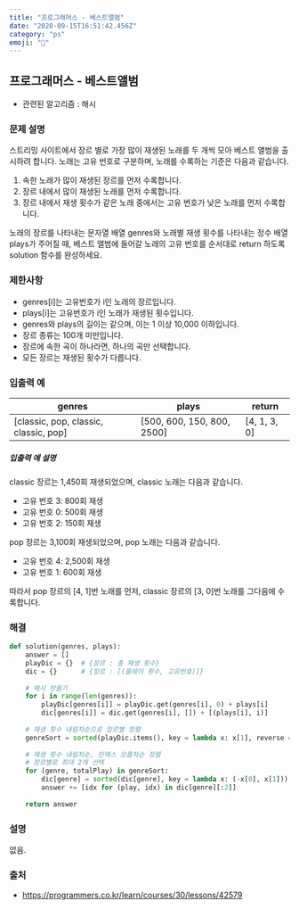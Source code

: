 ```yaml
---
title: "프로그래머스 - 베스트앨범"
date: "2020-09-15T16:51:42.456Z"
category: "ps"
emoji: "📶"
---
```


## 프로그래머스 - 베스트앨범

- 관련된 알고리즘 : 해시

### 문제 설명

스트리밍 사이트에서 장르 별로 가장 많이 재생된 노래를 두 개씩 모아 베스트 앨범을 출시하려 합니다. 노래는 고유 번호로 구분하며, 노래를 수록하는 기준은 다음과 같습니다.

1. 속한 노래가 많이 재생된 장르를 먼저 수록합니다.
2. 장르 내에서 많이 재생된 노래를 먼저 수록합니다.
3. 장르 내에서 재생 횟수가 같은 노래 중에서는 고유 번호가 낮은 노래를 먼저 수록합니다.

노래의 장르를 나타내는 문자열 배열 genres와 노래별 재생 횟수를 나타내는 정수 배열 plays가 주어질 때, 베스트 앨범에 들어갈 노래의 고유 번호를 순서대로 return 하도록 solution 함수를 완성하세요.

### 제한사항

- genres[i]는 고유번호가 i인 노래의 장르입니다.
- plays[i]는 고유번호가 i인 노래가 재생된 횟수입니다.
- genres와 plays의 길이는 같으며, 이는 1 이상 10,000 이하입니다.
- 장르 종류는 100개 미만입니다.
- 장르에 속한 곡이 하나라면, 하나의 곡만 선택합니다.
- 모든 장르는 재생된 횟수가 다릅니다.

### 입출력 예

| genres                                | plays                      | return       |
| ------------------------------------- | -------------------------- | ------------ |
| [classic, pop, classic, classic, pop] | [500, 600, 150, 800, 2500] | [4, 1, 3, 0] |

##### 입출력 예 설명

classic 장르는 1,450회 재생되었으며, classic 노래는 다음과 같습니다.

- 고유 번호 3: 800회 재생
- 고유 번호 0: 500회 재생
- 고유 번호 2: 150회 재생

pop 장르는 3,100회 재생되었으며, pop 노래는 다음과 같습니다.

- 고유 번호 4: 2,500회 재생
- 고유 번호 1: 600회 재생

따라서 pop 장르의 [4, 1]번 노래를 먼저, classic 장르의 [3, 0]번 노래를 그다음에 수록합니다.

### 해결

```python
def solution(genres, plays):
    answer = []
    playDic = {}  # {장르 : 총 재생 횟수}
    dic = {}      # {장르 : [(플레이 횟수, 고유번호)]}
    
    # 해시 만들기
    for i in range(len(genres)):
        playDic[genres[i]] = playDic.get(genres[i], 0) + plays[i]
        dic[genres[i]] = dic.get(genres[i], []) + [(plays[i], i)]
    
    # 재생 횟수 내림차순으로 장르별 정렬
    genreSort = sorted(playDic.items(), key = lambda x: x[1], reverse = True)
    
    # 재생 횟수 내림차순, 인덱스 오름차순 정렬
    # 장르별로 최대 2개 선택
    for (genre, totalPlay) in genreSort:
        dic[genre] = sorted(dic[genre], key = lambda x: (-x[0], x[1]))
        answer += [idx for (play, idx) in dic[genre][:2]]
    
    return answer
```

### 설명

없음.

### 출처

- https://programmers.co.kr/learn/courses/30/lessons/42579
